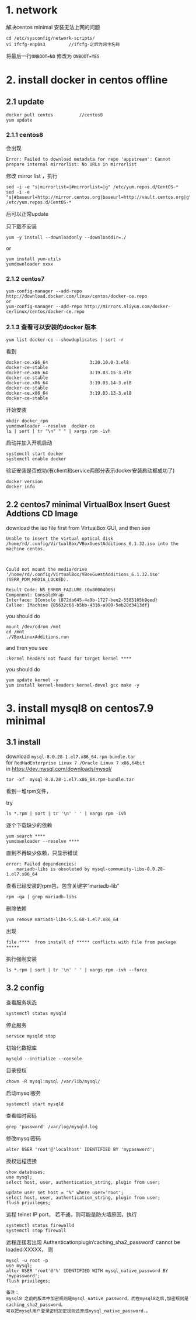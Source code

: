 # 1. network
解决centos minimal 安装无法上网的问题

```
cd /etc/sysconfig/network-scripts/
vi ifcfg-enp0s3         //ifcfg-之后为网卡名称

```
将最后一行`ONBOOT=NO` 修改为 `ONBOOT=YES`

# 2. install  docker in centos offline

## 2.1 update
```
docker pull centos          //centos8
yum update
```
### 2.1.1 centos8 

会出现

```
Error: Failed to download metadata for repo 'appstream': Cannot prepare internal mirrorlist: No URLs in mirrorlist
```

修改 mirror list ，执行

```
sed -i -e "s|mirrorlist=|#mirrorlist=|g" /etc/yum.repos.d/CentOS-*
sed -i -e "s|#baseurl=http://mirror.centos.org|baseurl=http://vault.centos.org|g" /etc/yum.repos.d/CentOS-*
```
后可以正常update

只下载不安装

```
yum -y install --downloadonly --downloaddir=./
```
or

```
yum install yum-utils
yumdownloader xxxx
```
### 2.1.2 centos7

```
yum-config-manager --add-repo http://download.docker.com/linux/centos/docker-ce.repo
or
yum-config-manager --add-repo http://mirrors.aliyun.com/docker-ce/linux/centos/docker-ce.repo
```
### 2.1.3 查看可以安装的docker 版本

```
yum list docker-ce --showduplicates | sort -r
```
看到

```
docker-ce.x86_64                3:20.10.0-3.el8                 docker-ce-stable
docker-ce.x86_64                3:19.03.15-3.el8                docker-ce-stable
docker-ce.x86_64                3:19.03.14-3.el8                docker-ce-stable
docker-ce.x86_64                3:19.03.13-3.el8                docker-ce-stable
```
开始安装

```
mkdir docker_rpm
yumdownloader --resolve  docker-ce
ls | sort | tr "\n" " " | xargs rpm -ivh

```
启动并加入开机启动
```
systemctl start docker
systemctl enable docker
```
验证安装是否成功(有client和service两部分表示docker安装启动都成功了)
```
docker version
docker info
```
## 2.2 centos7 minimal VirtualBox Insert Guest Addtions CD Image
download the iso file first from VirtualBox GUI, and then see

```
Unable to insert the virtual optical disk /home/rd/.config/VirtualBox/VBoxGuestAdditions_6.1.32.iso into the machine centos.



Could not mount the media/drive '/home/rd/.config/VirtualBox/VBoxGuestAdditions_6.1.32.iso' (VERR_PDM_MEDIA_LOCKED).

Result Code: NS_ERROR_FAILURE (0x80004005)
Component: ConsoleWrap
Interface: IConsole {872da645-4a9b-1727-bee2-5585105b9eed}
Callee: IMachine {85632c68-b5bb-4316-a900-5eb28d3413df}

```
you should do
```
mount /dev/cdrom /mnt
cd /mnt
./VBoxLinuxAdditions.run
```
and then you see
```
:kernel headers not found for target kernel ****
```
you should do
```
yum update kernel -y
yum install kernel-headers kernel-devel gcc make -y
```

# 3. install mysql8 on centos7.9 minimal

## 3.1 install

download `mysql-8.0.28-1.el7.x86_64.rpm-bundle.tar`  
for `RedHadEnterprise Linux 7 /Oracle Linux 7 x86,64bit`  
in https://dev.mysql.com/downloads/mysql/

```
tar -xf  mysql-8.0.28-1.el7.x86_64.rpm-bundle.tar
```

看到一堆rpm文件，

try

```
ls *.rpm | sort | tr '\n' ' ' | xargs rpm -ivh
```

逐个下载缺少的依赖

```
yum search ****
yumdownloader --resolve ****
```

直到不再缺少依赖，只显示错误

```
error: Failed dependencies:
	mariadb-libs is obsoleted by mysql-community-libs-8.0.28-1.el7.x86_64
```

查看已经安装的rpm包，包含关键字“mariadb-lib”
```
rpm -qa | grep mariadb-libs
```

删除依赖

```
yum remove mariadb-libs-5.5.68-1.el7.x86_64
```

出现

```
file ****  from install of ***** conflicts with file from package *****
```

执行强制安装

```
ls *.rpm | sort | tr '\n' ' ' | xargs rpm -ivh --force
```

## 3.2 config

查看服务状态

```
systemctl status mysqld
```

停止服务

```
service mysqld stop
```

初始化数据库

```
mysqld --initialize --console
```

目录授权

```
chown -R mysql:mysql /var/lib/mysql/
```



启动mysql服务

```
systemctl start mysqld
```

查看临时密码

```
grep 'password' /var/log/mysqld.log
```

修改mysql密码

 ```
 alter USER 'root'@'localhost' IDENTIFIED BY 'mypassword';
 ```

授权远程连接

```
show databases;
use mysql;
select host, user, authentication_string, plugin from user;

update user set host = "%" where user='root';
select host, user, authentication_string, plugin from user;
flush privileges;
```
远程 telnet IP port， 若不通，则可能是防火墙原因，执行

```
systemctl status firewalld
systemctl stop firewall
```

远程连接若出现 Authenticationplugin‘caching_sha2_password’ cannot be loaded:XXXXX， 则


```
mysql -u root -p
use mysql;
alter USER 'root'@'%' IDENTIFIED WITH mysql_native_password BY 'mypassword';
flush privileges;
```

```
备注：
mysql8 之前的版本中加密规则是mysql_native_password，而在mysql8之后,加密规则是caching_sha2_password。
可以把mysql用户登录密码加密规则还原成mysql_native_password.。
```

 

